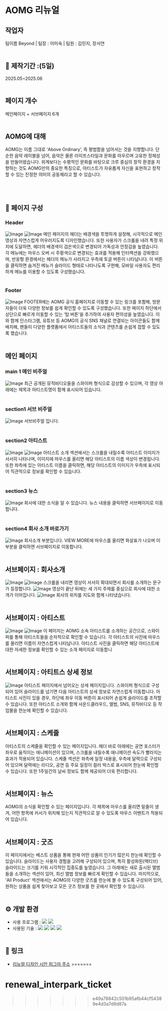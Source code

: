 # AOMG 리뉴얼

## 작업자
팀이름 Beyond  |  팀장 : 이미숙  |  팀원 : 김민지, 장서연
<br><br>

## 📅 제작기간 :(5일)
 2025.05~2025.06
<br><br>

## 페이지 개수
메인페이지 + 서브페이지 6개
<br><br>

## AOMG에 대해

AOMG는 이름 그대로 ‘Above Ordinary’, 즉 평범함을 넘어서는 것을 지향합니다. 
단순한 음악 레이블을 넘어, 음악은 물론 라이프스타일과 문화를 아우르며 고유한 정체성을 만들어왔습니다. 
위계보다는 수평적인 문화를 바탕으로 크루 중심의 창작 환경을 지향하는 것도 AOMG만의 중요한 특징으로, 
아티스트가 자유롭게 자신을 표현하고 창작할 수 있는 진정한 의미의 공동체라고 할 수 있습니다.
<br><br><br><br>

## 📝 페이지 구성

### Header
![Image](https://github.com/user-attachments/assets/d532a5ca-3ae6-4c4c-845c-acde11078f15)
![Image](https://github.com/user-attachments/assets/55cb5c2e-1b0a-42d1-afa5-7e04560eb44c)
메인 페이지의 헤더는 배경색을 투명하게 설정해, 시각적으로 메인 영상과 자연스럽게 어우러지도록 디자인했습니다.
또한 사용자가 스크롤을 내려 특정 위치에 도달하면, 헤더의 배경색이 검은색으로 변경되어 가독성과 안정감을 높였습니다.
각 메뉴에는 마우스 오버 시 주황색으로 변경되는 효과를 적용해 인터랙션을 강화했으며, 반응형 환경에서는 헤더의 메뉴가 사라지고 우측에 토글 버튼이 나타납니다.
이 버튼을 클릭하면 숨겨진 메뉴가 슬라이드 형태로 나타나도록 구현해, 모바일 사용자도 편리하게 메뉴를 이용할 수 있도록 구성했습니다.
<br><br>
### Footer
![Image](https://github.com/user-attachments/assets/32b76d7e-f1d1-48f4-b541-0ebc0d64e29e)
FOOTER에는 AOMG 공식 홈페이지로 이동할 수 있는 링크를 포함해, 방문자들이 더욱 다양한 정보를 쉽게 확인할 수 있도록 구성했습니다.
또한 페이지 하단에서 상단으로 빠르게 이동할 수 있는 ‘탑 버튼’을 추가하여 사용자 편의성을 높였습니다.
이와 함께 인스타그램, 유튜브 등 AOMG의 공식 SNS 채널로 연결되는 아이콘들도 함께 배치해, 팬들이 다양한 플랫폼에서 아티스트들의 소식과 콘텐츠를 손쉽게 접할 수 있도록 했습니다.
<br><br>
## 메인 페이지 

### main 1 메인 비주얼
![Image](https://github.com/user-attachments/assets/cd6f5718-9850-444f-ae22-a5f6956c9c29)
최근 공개된 뮤직비디오들을 스와이퍼 형식으로 감상할 수 있으며, 각 영상 아래에는 제목과 아티스트명이 함께 표시되어 있습니다.
<br><br>
### section1  서브 비주얼
![Image](https://github.com/user-attachments/assets/2888cab6-25e5-417a-b9c0-7241b80e2083)
서브비주얼 입니다.
<br><br>
### section2 아티스트
![Image](https://github.com/user-attachments/assets/3e768a40-e286-490b-ac60-cdbb90901f30)
![Image](https://github.com/user-attachments/assets/f4a82848-d848-4e00-8b39-8245e38d4517)
아티스트 소개 섹션에서는 스크롤을 내릴수록 아티스트 이미지가 서서히 나타나며, 이미지에 마우스를 올리면 해당 아티스트의 이름 색상이 변경됩니다. 
또한 좌측에 있는 아티스트 이름을 클릭하면, 해당 아티스트의 이미지가 우측에 표시되어 직관적으로 정보를 확인할 수 있습니다.
<br><br>
### section3  뉴스
![Image](https://github.com/user-attachments/assets/f2cd10f8-9e44-4711-be3a-9d6a748efe49)
회사에 대한 소식을 알 수 있습니다.
뉴스 내용을 클릭하면 서브페이지로 이동합니다.
<br><br>
### section4  회사 소개 바로가기
![Image](https://github.com/user-attachments/assets/2cf9e11c-faaf-4b8b-956f-03f7315c920e)
회사소개 부분입니다.
VIEW MORE에 마우스를 올리면 화살표가 나오며 이 부분을 클릭하면 서브페이지로 이동합니다.
<br><br>

## 서브페이지 : 회사소개
![Image](https://github.com/user-attachments/assets/c0e8feff-3f42-4694-aeff-a5c32504f726)
![Image](https://github.com/user-attachments/assets/35ce2cbf-48be-4c83-8d6a-8a41181a6106)
스크롤을 내리면 영상이 서서히 확대되면서 회사를 소개하는 문구가 등장합니다. 
![Image](https://github.com/user-attachments/assets/7c986ec4-d11d-41e5-a407-a0217aa7d940)
영상이 끝난 뒤에는 세 가지 주제를 중심으로 회사에 대한 소개가 이어집니다.
![Image](https://github.com/user-attachments/assets/363069dc-4793-4adc-b327-39fe6af2ad79)
회사의 위치를 지도와 함께 나타냈습니다. 
<br><br>
## 서브페이지 : 아티스트
![Image](https://github.com/user-attachments/assets/c050b98a-2c6a-4593-a6f8-f30574bdcb18)
![Image](https://github.com/user-attachments/assets/943d13d6-712a-4ab5-8d00-65a8a2588873)
이 페이지는 AOMG 소속 아티스트를 소개하는 공간으로, 스와이퍼를 통해 아티스트들을 순차적으로 확인할 수 있습니다. 
각 아티스트의 사진에 마우스를 올리면 이름이 자연스럽게 나타납니다.
아티스트 사진을 클릭하면 해당 아티스트에 대한 자세한 정보를 확인할 수 있는 소개 페이지로 이동합니
<br><br>
## 서브페이지 : 아티트스 상세 정보
![Image](https://github.com/user-attachments/assets/71bb9a24-fed6-45c8-8173-132de5c3640c)
아티스트 페이지에서 넘어오는 상세 페이지입니다.
스와이퍼 형식으로 구성되어 있어 슬라이드를 넘기면 다음 아티스트의 상세 정보로 자연스럽게 이동합니다.
아티스트 사진이 있을 경우, 하단에 좌우 이동 버튼이 표시되어 손쉽게 슬라이드를 조작할 수 있습니다.
또한 아티스트 소개와 함께 사운드클라우드, 앨범, SNS, 뮤직비디오 등 작업물을 한눈에 확인할 수 있습니다.
<br><br>
## 서브페이지 : 스케줄
아티스트의 스케줄을 확인할 수 있는 페이지입니다.
헤더 바로 아래에는 공연 포스터가 좌우로 움직이는 애니메이션이 있으며, 스크롤을 내릴수록 애니메이션 속도가 빨라지는 효과가 적용되어 있습니다.
스케줄 섹션은 좌측에 일정 내용을, 우측에 달력으로 구성되어 있으며 달력에는 라디오, 공연 등 주요 일정이 컬러 박스로 표시되어 한눈에 확인할 수 있습니다. 
또한 1주일간의 날씨 정보도 함께 제공되어 더욱 편리합니다.
<br><br>
## 서브페이지 : 뉴스
AOMG의 소식을 확인할 수 있는 페이지입니다.
각 제목에 마우스를 올리면 밑줄이 생겨, 어떤 항목에 커서가 위치해 있는지 직관적으로 알 수 있도록 마우스 이벤트가 적용되어 있습니다.
<br><br>
## 서브페이지 : 굿즈
이 페이지에서는 베스트 상품을 통해 현재 어떤 상품이 인기가 많은지 한눈에 확인할 수 있습니다.
슬라이드는 사용자 경험을 고려해 구성되어 있으며, 특히 활성화된(액티브) 슬라이드는 크기를 키워 시각적인 집중도를 높였습니다.
그 아래에는 새로 출시된 앨범들을 소개하는 섹션이 있어, 최신 앨범 정보를 빠르게 확인할 수 있습니다.
마지막으로, 'All Product' 섹션에서는 AOMG의 다양한 굿즈를 한눈에 볼 수 있도록 구성되어 있어, 원하는 상품을 쉽게 찾아보고 모든 굿즈 정보를 한 곳에서 확인할 수 있습니다.
 <br><br>
## ⚙️ 개발 환경

- 사용 프로그램 : <img src="https://img.shields.io/badge/Vs code-007ACC?style=flat-square&logo=visualstudiocode&logoColor=white"/> <img src="https://img.shields.io/badge/figma-F24E1E?style=flat-square&logo=figma&logoColor=white"/>
- 사용된 기술 :
  <img src="https://img.shields.io/badge/html5-E34F26?style=flat-square&logo=html5&logoColor=white"> <img src="https://img.shields.io/badge/css3-1572B6?style=flat-square&logo=css3&logoColor=white"> <img src="https://img.shields.io/badge/JavaScript-F7DF1E?style=flat-square&logo=JavaScript&logoColor=white"> <img src="https://img.shields.io/badge/Swiper-6332F6?style=flat-square&logo=Swiper&logoColor=white">
<br/><br/>




## 🔗 링크
- [리뉴얼 디자인 시안 피그마 주소]()
=======
# renewal_interpark_ticket
>>>>>>> e49a78842c501b95afb44cf54389e4d3a7d9d87a
